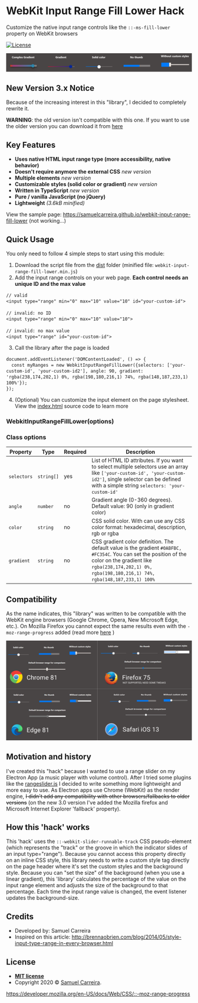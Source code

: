 # WebKit Input Range Fill Lower Hack

Customize the native input range controls like the ```::-ms-fill-lower``` property on WebKit browsers

[![License](http://img.shields.io/:license-mit-blue.svg?style=flat-square)](http://badges.mit-license.org)

![Screenshot](samples.png)

## New Version 3.x Notice
Because of the increasing interest in this "library", I decided to completely rewrite it.

**WARNING**: the old version isn't compatible with this one. If you want to use the older version you can download it from [here]()


## Key Features
* **Uses native HTML input range type (more accessibility, native behavior)**
* **Doesn't require anymore the external CSS** *new version*
* **Multiple elements** *new version*
* **Customizable styles (solid color or gradient)** *new version*
* **Written in TypeScript** *new version*
* **Pure / vanilla JavaScript (no jQuery)**
* **Lightweight** *(3.6kB minified)*

View the sample page: https://samuelcarreira.github.io/webkit-input-range-fill-lower (not working...)

## Quick Usage
You only need to follow 4 simple steps to start using this module:

1. Download the script file from the [dist](dist) folder (minified file: `webkit-input-range-fill-lower.min.js`)
2. Add the input range controls on your web page. **Each control needs an unique ID and the max value**
  ```
  // valid
  <input type="range" min="0" max="10" value="10" id="your-custom-id">
  
  // invalid: no ID
  <input type="range" min="0" max="10" value="10">

  // invalid: no max value
  <input type="range" id="your-custom-id">
  ```
3. Call the library after the page is loaded
  ```
  document.addEventListener('DOMContentLoaded', () => {
    const myRanges = new WebkitInputRangeFillLower({selectors: ['your-custom-id', 'your-custom-id2'], angle: 90, gradient: 'rgba(238,174,202,1) 0%, rgba(198,180,216,1) 74%, rgba(148,187,233,1) 100%'});
  });
  ```
4. (Optional) You can customize the input element on the page stylesheet. View the [index.html](index.html) source code to learn more

### WebkitInputRangeFillLower(options)

### Class options
Property         | Type     | Required    | Description
---------------- | -------- | ---------- | ----------------------
`selectors`  | `string[]` | yes     | List of HTML ID attributes. If you want to select multiple selectors use an array like `['your-custom-id', 'your-custom-id2']`, single selector can be defined with a simple string `selectors: 'your-custom-id'`
`angle`  	 | `number` | no   | Gradient angle (0-360 degrees). Default value: 90 (only in gradient color)
`color`  	 | `string` | no | CSS solid color. With can use any CSS color format: hexadecimal, description, rgb or rgba
`gradient`  	 | `string` | no   | CSS gradient color definition. The default value is the gradient `#0ABFBC, #FC354C`. You can set the position of the color on the gradient like `rgba(238,174,202,1) 0%, rgba(198,180,216,1) 74%, rgba(148,187,233,1) 100%`

## Compatibility
As the name indicates, this "library" was written to be compatible with the WebKit engine browsers (Google Chrome, Opera, New Microsoft Edge, etc.).
On Mozilla Firefox you cannot expect the same results even with the `-moz-range-progress` added (read more [here](https://developer.mozilla.org/en-US/docs/Web/CSS/::-moz-range-progress) )

![compatibility](compatibility.png)


## Motivation and history
I've created this "hack" because I wanted to use a range slider on my Electron App (a music player with volume control). After I tried some plugins like the [rangeslider.js](http://rangeslider.js.org/) I decided to write something more lightweight and more easy to use.
As Electron apps use Chrome (WebKit) as the render engine, ~~I didn't add any compatibility with other browsers/fallbacks to older versions~~ (on the new 3.0 version I've added the Mozilla firefox and Microsoft Internet Explorer 'fallback' property).

## How this 'hack' works
This 'hack' uses the `::-webkit-slider-runnable-track` CSS pseudo-element (which represents the "track" or the groove in which the indicator slides of an input type="range"). Because you cannot access this property directly on an inline CSS style, this library needs to write a custom style tag directly on the page header where it's set the custom styles and the background style.
Because you can "set the size" of the background (when you use a linear gradient), this 'library' calculates the percentage of the value on the input range element and adjusts the size of the background to that percentage. Each time the input range value is changed, the event listener updates the background-size.


## Credits
- Developed by: Samuel Carreira
- Inspired on this article: http://brennaobrien.com/blog/2014/05/style-input-type-range-in-every-browser.html

## License
- **[MIT license](http://opensource.org/licenses/mit-license.php)**
- Copyright 2020 © <a href="http://samuelcarreira.com" target="_blank">Samuel Carreira</a>.


https://developer.mozilla.org/en-US/docs/Web/CSS/::-moz-range-progress
